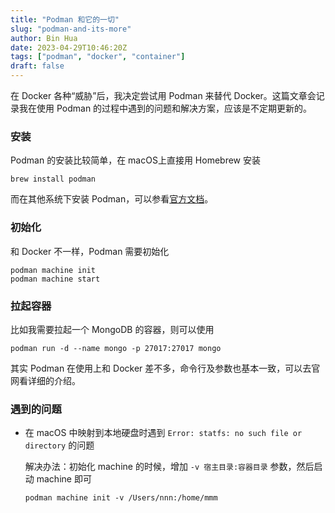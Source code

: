 ```yaml
---
title: "Podman 和它的一切"
slug: "podman-and-its-more"
author: Bin Hua
date: 2023-04-29T10:46:20Z
tags: ["podman", "docker", "container"]
draft: false
---
```


在 Docker 各种“威胁”后，我决定尝试用 Podman 来替代 Docker。这篇文章会记录我在使用 Podman 的过程中遇到的问题和解决方案，应该是不定期更新的。

### 安装

Podman 的安装比较简单，在 macOS上直接用 Homebrew 安装

```
brew install podman
```

而在其他系统下安装 Podman，可以参看[官方文档](https://podman.io/)。

### 初始化

和 Docker 不一样，Podman 需要初始化

```
podman machine init
podman machine start
```

### 拉起容器

比如我需要拉起一个 MongoDB 的容器，则可以使用

```
podman run -d --name mongo -p 27017:27017 mongo
```

其实 Podman 在使用上和 Docker 差不多，命令行及参数也基本一致，可以去官网看详细的介绍。


### 遇到的问题

- 在 macOS 中映射到本地硬盘时遇到 `Error: statfs: no such file or directory` 的问题

    解决办法：初始化 machine 的时候，增加 `-v 宿主目录:容器目录` 参数，然后启动 machine 即可

    ```
    podman machine init -v /Users/nnn:/home/mmm
    ```